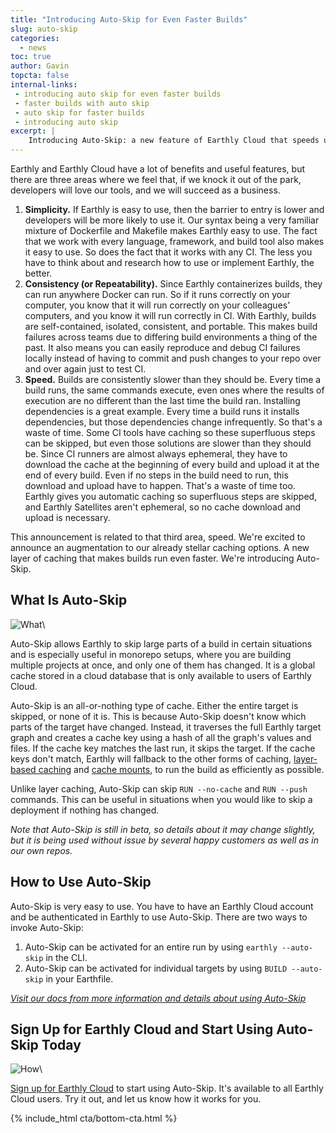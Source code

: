 ```yaml
---
title: "Introducing Auto-Skip for Even Faster Builds"
slug: auto-skip
categories:
  - news
toc: true
author: Gavin
topcta: false
internal-links:
 - introducing auto skip for even faster builds
 - faster builds with auto skip
 - auto skip for faster builds 
 - introducing auto skip
excerpt: |
    Introducing Auto-Skip: a new feature of Earthly Cloud that speeds up builds by smartly skipping entire build targets when appropriate, making builds run even faster.
---
```


Earthly and Earthly Cloud have a lot of benefits and useful features, but there are three areas where we feel that, if we knock it out of the park, developers will love our tools, and we will succeed as a business.

1. **Simplicity.** If Earthly is easy to use, then the barrier to entry is lower and developers will be more likely to use it. Our syntax being a very familiar mixture of Dockerfile and Makefile makes Earthly easy to use. The fact that we work with every language, framework, and build tool also makes it easy to use. So does the fact that it works with any CI. The less you have to think about and research how to use or implement Earthly, the better.
2. **Consistency (or Repeatability).** Since Earthly containerizes builds, they can run anywhere Docker can run. So if it runs correctly on your computer, you know that it will run correctly on your colleagues' computers, and you know it will run correctly in CI. With Earthly, builds are self-contained, isolated, consistent, and portable. This makes build failures across teams due to differing build environments a thing of the past. It also means you can easily reproduce and debug CI failures locally instead of having to commit and push changes to your repo over and over again just to test CI.
3. **Speed.** Builds are consistently slower than they should be. Every time a build runs, the same commands execute, even ones where the results of execution are no different than the last time the build ran. Installing dependencies is a great example. Every time a build runs it installs dependencies, but those dependencies change infrequently. So that's a waste of time. Some CI tools have caching so these superfluous steps can be skipped, but even those solutions are slower than they should be. Since CI runners are almost always ephemeral, they have to download the cache at the beginning of every build and upload it at the end of every build. Even if no steps in the build need to run, this download and upload have to happen. That's a waste of time too. Earthly gives you automatic caching so superfluous steps are skipped, and Earthly Satellites aren't ephemeral, so no cache download and upload is necessary.

This announcement is related to that third area, speed. We're excited to announce an augmentation to our already stellar caching options. A new layer of caching that makes builds run even faster. We're introducing Auto-Skip.

## What Is Auto-Skip

![What]({{site.images}}{{page.slug}}/what.png)\

Auto-Skip allows Earthly to skip large parts of a build in certain situations and is especially useful in monorepo setups, where you are building multiple projects at once, and only one of them has changed. It is a global cache stored in a cloud database that is only available to users of Earthly Cloud.

Auto-Skip is an all-or-nothing type of cache. Either the entire target is skipped, or none of it is. This is because Auto-Skip doesn't know which parts of the target have changed. Instead, it traverses the full Earthly target graph and creates a cache key using a hash of all the graph's values and files. If the cache key matches the last run, it skips the target. If the cache keys don't match, Earthly will fallback to the other forms of caching, [layer-based caching](https://docs.earthly.dev/docs/caching/caching-in-earthfiles#id-1.-layer-based-caching) and [cache mounts](https://docs.earthly.dev/docs/caching/caching-in-earthfiles#id-2.-cache-mounts), to run the build as efficiently as possible.

Unlike layer caching, Auto-Skip can skip `RUN --no-cache` and `RUN --push` commands. This can be useful in situations when you would like to skip a deployment if nothing has changed.

_Note that Auto-Skip is still in beta, so details about it may change slightly, but it is being used without issue by several happy customers as well as in our own repos._

## How to Use Auto-Skip

Auto-Skip is very easy to use. You have to have an Earthly Cloud account and be authenticated in Earthly to use Auto-Skip. There are two ways to invoke Auto-Skip:

1. Auto-Skip can be activated for an entire run by using `earthly --auto-skip` in the CLI.
2. Auto-Skip can be activated for individual targets by using `BUILD --auto-skip` in your Earthfile.

_[Visit our docs from more information and details about using Auto-Skip](https://docs.earthly.dev/docs/caching/caching-in-earthfiles#id-3.-auto-skip)_

## Sign Up for Earthly Cloud and Start Using Auto-Skip Today

![How]({{site.images}}{{page.slug}}/how.png)\

[Sign up for Earthly Cloud](https://cloud.earthly.dev/login) to start using Auto-Skip. It's available to all Earthly Cloud users. Try it out, and let us know how it works for you.

{% include_html cta/bottom-cta.html %}
